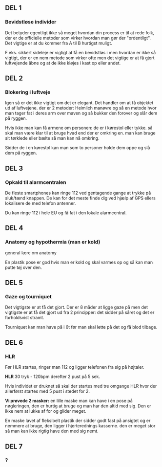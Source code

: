 ## DEL 1
### Bevidstløse individer
Det betyder egentligt ikke så meget hvordan din process er til at rede folk, der er de officielle metoder som virker hvordan man gør der "ordentligt". Det vigtige er at du kommer fra A til B hurtigst muligt. 

F.eks. sikkert sideleje er vigtigt at få en bevidstløs i men hvordan er ikke så vigtigt, der er en nem metode som virker ofte men det vigtige er at få gjort luftvejende åbne og at de ikke kløjes i kast op eller andet. 

## DEL 2
### Blokering i luftveje
Igen så er det ikke vigtigt om det er elegant. Det handler om at få objektet ud af luftvejene. 
der er 2 metoder: Heimlich manøvre og så en metode hvor man tager fat i deres arm over maven og så bukker den forover og slår dem på ryggen. 

Hvis ikke man kan få armene om personen: de er i kørestol eller tykke. så skal man være klar til at bruge hvad end der er omkring en. man kan bruge sit tørklede eller bælte så man kan nå omkring.

Sidder de i en kørestol kan man som to personer holde dem oppe og slå dem på ryggen.

## DEL 3
### Opkald til alarmcentralen
De fleste smartphones kan ringe 112 ved gentagende gange at trykke på sluk/tænd knappen. De kan for det meste finde dig ved hjælp af GPS ellers lokalisere de med telefon antenner.

Du kan ringe 112 i hele EU og få fat i den lokale alarmcentral. 

## DEL 4
### Anatomy og hypothermia (man er kold)
general lære om anatomy

En plastik pose er god hvis man er kold og skal varmes op og så kan man putte tøj over den.

## DEL 5
### Gaze og tourniquet
Det vigtigste er at få det gjort. Der er 8 måder at ligge gaze på men det vigtigste er at få det gjort ud fra 2 principper: det sidder på såret og det er forholdsvist stramt. 

Tourniquet kan man have på i 6t før man skal lette på det og få blod tilbage. 

## DEL 6
### HLR
Før HLR startes, ringer man 112 og ligger telefonen fra sig på højtaler.

**HLR** 30 tryk - 120bpm derefter 2 pust på 5 sek. 

Hvis individet er druknet så skal der startes med tre omgange HLR hvor der allerførst startes med 5 pust i stedet for 2.

**Vi prøvede 2 masker:** 
en lille maske man kan have i en pose på nøgleringen, den er hurtig at bruge og man har den altid med sig. Den er ikke nem at lukke af for og glider meget.

En maske lavet af fleksibelt plastik der sidder godt fast på ansigtet og er nemmere at bruge, den ligger i hjerterednings kasserne. den er meget stor så man kan ikke rigtig have den med sig nemt.

## DEL 7
### ?